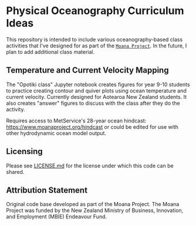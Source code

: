 <a id="page-top"></a>

# Physical Oceanography Curriculum Ideas

This repository is intended to include various oceanography-based class activities that I've designed for as part of the [`Moana Project`](https://www.moanaproject.org/). In the future, I plan to add additional class material.

## Temperature and Current Velocity Mapping

The "Opotiki class" Jupyter notebook creates figures for year 9-10 students to practice creating contour and quiver plots using ocean temperature and current velocity.  Currently designed for Aotearoa New Zealand students.  It also creates "answer" figures to discuss with the class after they do the activity.

Requires access to MetService's 28-year ocean hindcast: https://www.moanaproject.org/hindcast
or could be edited for use with other hydrodynamic ocean model output.

## Licensing

Please see [LICENSE.md](https://github.com/jjakoboski/ocean_mapping_class_activity/blob/main/LICENSE.md) for the license under which this code can be shared.  

## Attribution Statement

Original code base developed as part of the Moana Project. The Moana Project was funded by the New Zealand Ministry of Business, Innovation, and Employment (MBIE) Endeavour Fund.

